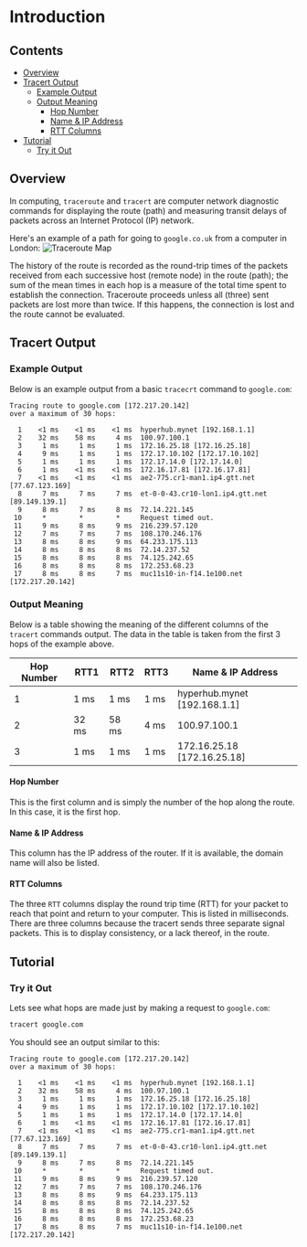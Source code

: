 <!--PROPS
{
    "estTime": 10
}
-->

# Introduction



<!--TOC_START-->
## Contents
- [Overview](#overview)
- [Tracert Output](#tracert-output)
	- [Example Output](#example-output)
	- [Output Meaning](#output-meaning)
		- [Hop Number](#hop-number)
		- [Name & IP Address](#name--ip-address)
		- [RTT Columns](#rtt-columns)
- [Tutorial](#tutorial)
	- [Try it Out](#try-it-out)

<!--TOC_END-->
## Overview
In computing, `traceroute` and `tracert` are computer network diagnostic commands for displaying the route (path) and measuring transit delays of packets across an Internet Protocol (IP) network.

Here's an example of a path for going to `google.co.uk` from a computer in London:
![Traceroute Map](https://i.imgur.com/cE9UPCB.png)

The history of the route is recorded as the round-trip times of the packets received from each successive host (remote node) in the route (path); the sum of the mean times in each hop is a measure of the total time spent to establish the connection.
Traceroute proceeds unless all (three) sent packets are lost more than twice. If this happens, the connection is lost and the route cannot be evaluated.

## Tracert Output

### Example Output
Below is an example output from a basic `tracecrt` command to `google.com`:
```text
Tracing route to google.com [172.217.20.142]
over a maximum of 30 hops:

  1    <1 ms    <1 ms    <1 ms  hyperhub.mynet [192.168.1.1]
  2    32 ms    58 ms     4 ms  100.97.100.1
  3     1 ms     1 ms     1 ms  172.16.25.18 [172.16.25.18]
  4     9 ms     1 ms     1 ms  172.17.10.102 [172.17.10.102]
  5     1 ms     1 ms     1 ms  172.17.14.0 [172.17.14.0]
  6     1 ms    <1 ms    <1 ms  172.16.17.81 [172.16.17.81]
  7    <1 ms    <1 ms    <1 ms  ae2-775.cr1-man1.ip4.gtt.net [77.67.123.169]
  8     7 ms     7 ms     7 ms  et-0-0-43.cr10-lon1.ip4.gtt.net [89.149.139.1]
  9     8 ms     7 ms     8 ms  72.14.221.145
 10     *        *        *     Request timed out.
 11     9 ms     8 ms     9 ms  216.239.57.120
 12     7 ms     7 ms     7 ms  108.170.246.176
 13     8 ms     8 ms     9 ms  64.233.175.113
 14     8 ms     8 ms     8 ms  72.14.237.52
 15     8 ms     8 ms     8 ms  74.125.242.65
 16     8 ms     8 ms     8 ms  172.253.68.23
 17     8 ms     8 ms     7 ms  muc11s10-in-f14.1e100.net [172.217.20.142]
```

### Output Meaning
Below is a table showing the meaning of the different columns of the `tracert` commands output.
The data in the table is taken from the first 3 hops of the example above.

| Hop Number | RTT1 | RTT2 | RTT3 | Name & IP Address |
|------------|------|------|------|-------------------|
| 1 | 1 ms | 1 ms | 1 ms |  hyperhub.mynet [192.168.1.1] |
| 2 | 32 ms | 58 ms | 4 ms | 100.97.100.1 |
| 3 | 1 ms  | 1 ms | 1 ms | 172.16.25.18 [172.16.25.18] |

#### Hop Number
This is the first column and is simply the number of the hop along the route. In this case, it is the first hop.

#### Name & IP Address
This column has the IP address of the router. If it is available, the domain name will also be listed.

#### RTT Columns
The three `RTT` columns display the round trip time (RTT) for your packet to reach that point and return to your computer.
This is listed in milliseconds.
There are three columns because the tracert sends three separate signal packets.
This is to display consistency, or a lack thereof, in the route.

## Tutorial

### Try it Out
Lets see what hops are made just by making a request to `google.com`:
```bash
tracert google.com
```
You should see an output similar to this:
```text
Tracing route to google.com [172.217.20.142]
over a maximum of 30 hops:

  1    <1 ms    <1 ms    <1 ms  hyperhub.mynet [192.168.1.1]
  2    32 ms    58 ms     4 ms  100.97.100.1
  3     1 ms     1 ms     1 ms  172.16.25.18 [172.16.25.18]
  4     9 ms     1 ms     1 ms  172.17.10.102 [172.17.10.102]
  5     1 ms     1 ms     1 ms  172.17.14.0 [172.17.14.0]
  6     1 ms    <1 ms    <1 ms  172.16.17.81 [172.16.17.81]
  7    <1 ms    <1 ms    <1 ms  ae2-775.cr1-man1.ip4.gtt.net [77.67.123.169]
  8     7 ms     7 ms     7 ms  et-0-0-43.cr10-lon1.ip4.gtt.net [89.149.139.1]
  9     8 ms     7 ms     8 ms  72.14.221.145
 10     *        *        *     Request timed out.
 11     9 ms     8 ms     9 ms  216.239.57.120
 12     7 ms     7 ms     7 ms  108.170.246.176
 13     8 ms     8 ms     9 ms  64.233.175.113
 14     8 ms     8 ms     8 ms  72.14.237.52
 15     8 ms     8 ms     8 ms  74.125.242.65
 16     8 ms     8 ms     8 ms  172.253.68.23
 17     8 ms     8 ms     7 ms  muc11s10-in-f14.1e100.net [172.217.20.142]
```
